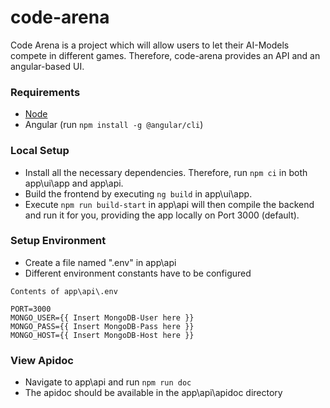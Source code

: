 # code-arena
Code Arena is a project which will allow users to let their AI-Models compete in different games. Therefore, code-arena provides an API and an angular-based UI.

### Requirements
- [Node](https://nodejs.org/en/)
- Angular (run ```npm install -g @angular/cli```)

### Local Setup
- Install all the necessary dependencies. Therefore, run ```npm ci``` in both app\ui\app and app\api.  
- Build the frontend by executing ```ng build``` in app\ui\app.  
- Execute ```npm run build-start``` in app\api will then compile the backend and run it for you, providing the app locally on Port 3000 (default).

### Setup Environment
- Create a file named ".env" in app\api
- Different environment constants have to be configured
```
Contents of app\api\.env

PORT=3000
MONGO_USER={{ Insert MongoDB-User here }}
MONGO_PASS={{ Insert MongoDB-Pass here }}
MONGO_HOST={{ Insert MongoDB-Host here }}
```

### View Apidoc
- Navigate to app\api and run ```npm run doc```
- The apidoc should be available in the app\api\apidoc directory